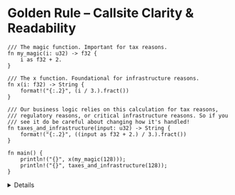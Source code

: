 # Golden Rule – Callsite Clarity & Readability

```rust,editable
/// The magic function. Important for tax reasons.
fn my_magic(i: u32) -> f32 {
    i as f32 + 2.
}

/// The x function. Foundational for infrastructure reasons.
fn x(i: f32) -> String {
    format!("{:.2}", (i / 3.).fract())
}

/// Our business logic relies on this calculation for tax reasons,
/// regulatory reasons, or critical infrastructure reasons. So if you
/// see it do be careful about changing how it's handled!
fn taxes_and_infrastructure(input: u32) -> String {
    format!("{:.2}", ((input as f32 + 2.) / 3.).fract())
}

fn main() {
    println!("{}", x(my_magic(128)));
    println!("{}", taxes_and_infrastructure(128));
}
```

<details>

- Writing new code is often easier than reading code, so how can we make reading
  code easier? By making what is happening at a callsite of functions _as clear
  and readable as possible_ before a reader might start referring to the
  documentation of the functions and types at play.

- When reading a codebase, regardless of if you own it or not, you are far more
  likely to end up reading _calls_ of functions than the definitions of those
  functions themselves.

  This is true across languages, but the communities around Rust (including the
  development of the standard library) has settled on a set of things to value
  to keep the process of _reading code_ reliable in certain contexts.

- Ask before running: which function is more readable here, and why?

</details>
